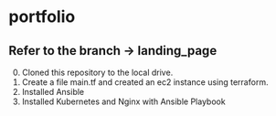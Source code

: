 # portfolio

Refer to the branch -> landing_page
-------------------------------------

0. Cloned this repository to the local drive.
1. Create a file main.tf and created an ec2 instance using terraform.
2. Installed Ansible
3. Installed Kubernetes and Nginx with Ansible Playbook
    
